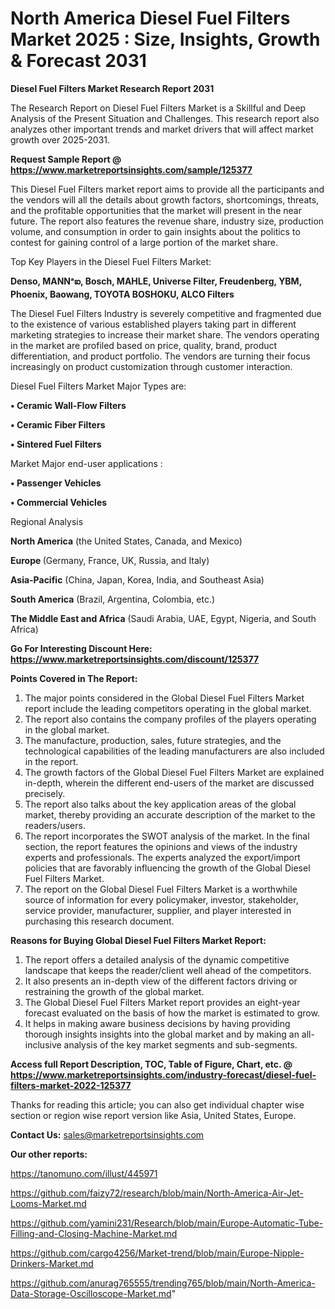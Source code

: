 # North America Diesel Fuel Filters Market 2025 : Size, Insights, Growth & Forecast 2031

<strong>Diesel Fuel Filters Market Research Report 2031</strong>

The Research Report on Diesel Fuel Filters Market is a Skillful and Deep Analysis of the Present Situation and Challenges. This research report also analyzes other important trends and market drivers that will affect market growth over 2025-2031.

<strong>Request Sample Report @ <a href=https://www.marketreportsinsights.com/sample/125377>https://www.marketreportsinsights.com/sample/125377</a></strong>

This Diesel Fuel Filters market report aims to provide all the participants and the vendors will all the details about growth factors, shortcomings, threats, and the profitable opportunities that the market will present in the near future. The report also features the revenue share, industry size, production volume, and consumption in order to gain insights about the politics to contest for gaining control of a large portion of the market share.

Top Key Players in the Diesel Fuel Filters Market:

<strong>Denso, MANNᵃఐ, Bosch, MAHLE, Universe Filter, Freudenberg, YBM, Phoenix, Baowang, TOYOTA BOSHOKU, ALCO Filters</strong>

The Diesel Fuel Filters Industry is severely competitive and fragmented due to the existence of various established players taking part in different marketing strategies to increase their market share. The vendors operating in the market are profiled based on price, quality, brand, product differentiation, and product portfolio. The vendors are turning their focus increasingly on product customization through customer interaction.

Diesel Fuel Filters Market Major Types are:

<strong>• Ceramic Wall-Flow Filters

• Ceramic Fiber Filters

• Sintered Fuel Filters</strong>

Market Major end-user applications :

<strong>• Passenger Vehicles

• Commercial Vehicles</strong>

Regional Analysis

</u><strong><b>North America</b></strong> (the United States, Canada, and Mexico)

<strong><b>Europe </b></strong>(Germany, France, UK, Russia, and Italy)

<strong><b>Asia-Pacific</b></strong> (China, Japan, Korea, India, and Southeast Asia)

<strong><b>South America</b></strong> (Brazil, Argentina, Colombia, etc.)

<strong><b>The Middle East and Africa</b></strong> (Saudi Arabia, UAE, Egypt, Nigeria, and South Africa)

<strong>Go For Interesting Discount Here: <a href=https://www.marketreportsinsights.com/discount/125377>https://www.marketreportsinsights.com/discount/125377</a></strong>

<strong>Points Covered in The Report:</strong>
<ol>
  <li>The major points considered in the Global Diesel Fuel Filters Market report include the leading competitors operating in the global market.</li>
  <li>The report also contains the company profiles of the players operating in the global market.</li>
  <li>The manufacture, production, sales, future strategies, and the technological capabilities of the leading manufacturers are also included in the report.</li>
  <li>The growth factors of the Global Diesel Fuel Filters Market are explained in-depth, wherein the different end-users of the market are discussed precisely.</li>
  <li>The report also talks about the key application areas of the global market, thereby providing an accurate description of the market to the readers/users.</li>
  <li>The report incorporates the SWOT analysis of the market. In the final section, the report features the opinions and views of the industry experts and professionals. The experts analyzed the export/import policies that are favorably influencing the growth of the Global Diesel Fuel Filters Market.</li>
  <li>The report on the Global Diesel Fuel Filters Market is a worthwhile source of information for every policymaker, investor, stakeholder, service provider, manufacturer, supplier, and player interested in purchasing this research document.</li>
</ol>
<strong>Reasons for Buying Global Diesel Fuel Filters Market Report:</strong>

<ol>
  <li>The report offers a detailed analysis of the dynamic competitive landscape that keeps the reader/client well ahead of the competitors.</li>
  <li>It also presents an in-depth view of the different factors driving or restraining the growth of the global market.</li>
  <li>The Global Diesel Fuel Filters Market report provides an eight-year forecast evaluated on the basis of how the market is estimated to grow.</li>
  <li>It helps in making aware business decisions by having providing thorough insights insights into the global market and by making an all-inclusive analysis of the key market segments and sub-segments.</li>
</ol>
<strong>Access full Report Description, TOC, Table of Figure, Chart, etc. @ <a href=https://www.marketreportsinsights.com/industry-forecast/diesel-fuel-filters-market-2022-125377>https://www.marketreportsinsights.com/industry-forecast/diesel-fuel-filters-market-2022-125377</a></strong>


Thanks for reading this article; you can also get individual chapter wise section or region wise report version like Asia, United States, Europe.

<strong>Contact Us:</strong>
sales@marketreportsinsights.com

<strong>Our other reports:</strong>

<a href=https://tanomuno.com/illust/445971>https://tanomuno.com/illust/445971</a>

<a href=https://github.com/faizy72/research/blob/main/North-America-Air-Jet-Looms-Market.md>https://github.com/faizy72/research/blob/main/North-America-Air-Jet-Looms-Market.md</a>

<a href=https://github.com/yamini231/Research/blob/main/Europe-Automatic-Tube-Filling-and-Closing-Machine-Market.md>https://github.com/yamini231/Research/blob/main/Europe-Automatic-Tube-Filling-and-Closing-Machine-Market.md</a>

<a href=https://github.com/cargo4256/Market-trend/blob/main/Europe-Nipple-Drinkers-Market.md>https://github.com/cargo4256/Market-trend/blob/main/Europe-Nipple-Drinkers-Market.md</a>

<a href=https://github.com/anurag765555/trending765/blob/main/North-America-Data-Storage-Oscilloscope-Market.md>https://github.com/anurag765555/trending765/blob/main/North-America-Data-Storage-Oscilloscope-Market.md</a>"
